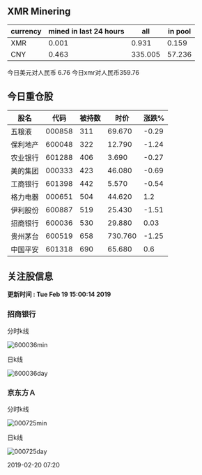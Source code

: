 ## XMR Minering

|currency|mined in last 24 hours|all|in pool|
|---|---|---|---|
|XMR|0.001|0.931|0.159|
|CNY|0.463|335.005|57.236|

今日美元对人民币 6.76	今日xmr对人民币359.76


## 今日重仓股 

|股名|代码|被持数|时价|涨跌%|
|---|---|---|---|---|
|五粮液|000858|311|69.670|-0.29|
|保利地产|600048|322|12.790|-1.24|
|农业银行|601288|406|3.690|-0.27|
|美的集团|000333|423|46.080|-0.69|
|工商银行|601398|442|5.570|-0.54|
|格力电器|000651|504|44.620|1.2|
|伊利股份|600887|519|25.430|-1.51|
|招商银行|600036|530|29.880|0.03|
|贵州茅台|600519|658|730.760|-1.25|
|中国平安|601318|690|65.680|0.6|

## 关注股信息
**更新时间 : Tue Feb 19 15:00:14 2019**
### 招商银行 
分时k线

![600036min](http://image.sinajs.cn/newchart/min/n/sh600036.gif)

日k线

![600036day](http://image.sinajs.cn/newchart/daily/n/sh600036.gif)

### 京东方Ａ 
分时k线

![000725min](http://image.sinajs.cn/newchart/min/n/sz000725.gif)

日k线

![000725day](http://image.sinajs.cn/newchart/daily/n/sz000725.gif)

2019-02-20 07:20